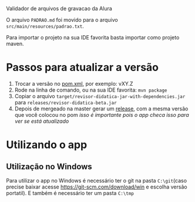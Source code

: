 Validador de arquivos de gravacao da Alura

O arquivo `PADRAO.md` foi movido para o arquivo `src/main/resources/padrao.txt`.

Para importar o projeto na sua IDE favorita basta importar como projeto maven. 

# Passos para atualizar a versão


1. Trocar a versão no [pom.xml](https://github.com/caelum/gnarus-validator/blob/master/pom.xml), por exemplo: vXY.Z
2. Rode na linha de comando, ou na sua IDE favorita:
    `mvn package`
3. Copiar o arquivo `target/revisor-didatica-jar-with-dependencies.jar` para `releases/revisor-didatica-beta.jar`
4. Depois de mergeado na master gerar um [release](https://help.github.com/articles/creating-releases/), com a mesma versão que você colocou no pom *isso é importante pois o app checa isso para ver se está atualizado*

# Utilizando o app

## Utilização no Windows

Para utilizar o app no Windows é necessário ter o git na pasta `C:\git`(caso precise baixar acesse https://git-scm.com/download/win e escolha versão portatil).
E também é necessário ter um pasta `C:\tmp`

